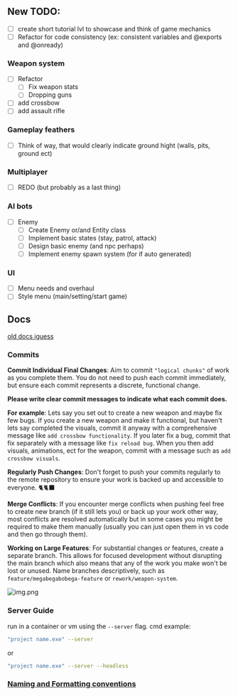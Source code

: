 ## New TODO:

- [ ] create short tutorial lvl to showcase and think of game mechanics
- [ ] Refactor for code consistency (ex: consistent variables and @exports and @onready)

### Weapon system

- [ ] Refactor
  - [ ] Fix weapon stats
  - [ ] Dropping guns
- [ ] add crossbow
- [ ] add assault rifle

### Gameplay feathers

- [ ] Think of way, that would clearly indicate ground hight (walls, pits, ground ect)

### Multiplayer

- [ ] REDO (but probably as a last thing)

### AI bots

- [ ] Enemy
  - [ ] Create Enemy or/and Entity class
  - [ ] Implement basic states (stay, patrol, attack)
  - [ ] Design basic enemy (and npc perhaps)
  - [ ] Implement enemy spawn system (for if auto generated)

### UI

- [ ] Menu needs and overhaul
- [ ] Style menu (main/setting/start game)

## Docs

[old docs iguess](https://www.notion.so)

### Commits

**Commit Individual Final Changes**: Aim to commit `"logical chunks"` of work as you complete them. You do not need to push each commit immediately, but ensure each commit represents a discrete, functional change.

**Please write clear commit messages to indicate what each commit does.**

**For example**:
Lets say you set out to create a new weapon and maybe fix few bugs. If you create a new weapon and make it functional, but haven't lets say completed the visuals, commit it anyway with a comprehensive message like `add crossbow functionality`.
If you later fix a bug, commit that fix separately with a message like `fix reload bug`.
When you then add visuals, animations, ect for the weapon, commit with a message such as `add crossbow visuals`.

**Regularly Push Changes**: Don't forget to push your commits regularly to the remote repository to ensure your work is backed up and accessible to everyone. 🐈🐈‍⬛

**Merge Conflicts**: If you encounter merge conflicts when pushing feel free to create new branch (if it still lets you)
or back up your work other way, most conflicts are resolved automatically but in some cases you might be required to make them manually (usually you can just open them in vs code and then go through them).

**Working on Large Features**: For substantial changes or features, create a separate branch. This allows for focused development without disrupting the main branch which also means that any of the work you make won't be lost or unused. Name branches descriptively, such as `feature/megabegabobega-feature` or `rework/weapon-system`.

![img.png](img.png)

### Server Guide

run in a container or vm using the `--server` flag. cmd example:

```bash
"project name.exe" --server
```

or

```bash
"project name.exe" --server --headless
```

### [Naming and Formatting conventions](https://docs.godotengine.org/en/stable/tutorials/scripting/gdscript/gdscript_styleguide.html)
